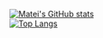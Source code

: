 [![Matei's GitHub stats](https://github-readme-stats.vercel.app/api?username=mateib47&count_private=true&show_icons=true&theme=cobalt)](https://github.com/anuraghazra/github-readme-stats)
</br>
[![Top Langs](https://github-readme-stats.vercel.app/api/top-langs/?username=mateib47&count_private=true&show_icons=true&theme=cobalt)](https://github.com/anuraghazra/github-readme-stats)
